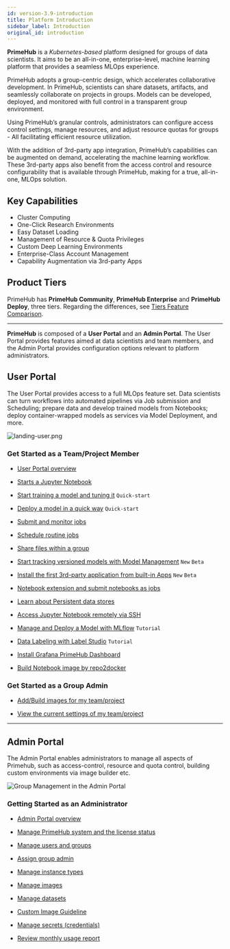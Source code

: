 ```yaml
---
id: version-3.9-introduction
title: Platform Introduction
sidebar_label: Introduction
original_id: introduction
---
```



**PrimeHub** is a *Kubernetes-based* platform designed for groups of data scientists. It aims to be an all-in-one, enterprise-level, machine learning platform that provides a seamless MLOps experience.

PrimeHub adopts a group-centric design, which accelerates collaborative development. In PrimeHub, scientists can share datasets, artifacts, and seamlessly collaborate on projects in groups. Models can be developed, deployed, and monitored with full control in a transparent group environment.

Using PrimeHub’s granular controls, administrators can configure access control settings, manage resources, and adjust resource quotas for groups - All facilitating efficient resource utilization.

With the addition of 3rd-party app integration, PrimeHub’s capabilities can be augmented on demand, accelerating the machine learning workflow. These 3rd-party apps also benefit from the access control and resource configurability that is available through PrimeHub, making for a true, all-in-one, MLOps solution.

## Key Capabilities

+ Cluster Computing
+ One-Click Research Environments
+ Easy Dataset Loading
+ Management of Resource & Quota Privileges
+ Custom Deep Learning Environments
+ Enterprise-Class Account Management
+ Capability Augmentation via 3rd-party Apps

## Product Tiers

PrimeHub has **PrimeHub Community**, **PrimeHub Enterprise** and **PrimeHub Deploy**, three tiers. Regarding the differences, see [Tiers Feature Comparison](comparison).


---

**PrimeHub** is composed of a **User Portal** and an **Admin Portal**. The User Portal provides features aimed at data scientists and team members, and the Admin Portal provides configuration options relevant to platform administrators.

## User Portal

The User Portal provides access to a full MLOps feature set. Data scientists can turn workflows into automated pipelines via Job submission and Scheduling; prepare data and develop trained models from Notebooks; deploy container-wrapped models as services via Model Deployment, and more.

![landing-user.png](assets/v39-landing-user.png "The User Portal landing page")


### Get Started as a Team/Project Member

+ [User Portal overview](quickstart/login-portal-user.md)

+ [Starts a Jupyter Notebook](quickstart/launch-project)

+ [Start training a model and tuning it](quickstart/qs-primehub) `Quick-start`

+ [Deploy a model in a quick way](quickstart/qs-primehub-deploy) `Quick-start`

+ [Submit and monitor jobs](job-submission-feature)

+ [Schedule routine jobs](job-scheduling-feature)

+ [Share files within a group](shared-files)

+ [Start tracking versioned models with Model Management](model-management) `New` `Beta`

+ [Install the first 3rd-party application from built-in Apps](primehub-app) `New` `Beta`

+ [Notebook extension and submit notebooks as jobs](ph-notebook-extension)

+ [Learn about Persistent data stores](quickstart/nb-data-store)

+ [Access Jupyter Notebook remotely via SSH](guide_manual/ssh-config)

+ [Manage and Deploy a Model with MLflow](model-management-tutorial) `Tutorial`

+ [Data Labeling with Label Studio](primehub-app-tutorial-label-studio) `Tutorial`

+ [Install Grafana PrimeHub Dashboard](tasks/monitoring)

+ [Build Notebook image by repo2docker](tasks/repo2docker)

### Get Started as a Group Admin

+ [Add/Build images for my team/project](group-image)

+ [View the current settings of my team/project](group-setting)

---

## Admin Portal

The Admin Portal enables administrators to manage all aspects of Primehub, such as access-control, resource and quota control, building custom environments via image builder etc.

![](assets/v3-admin-portal_v31.png "Group Management in the Admin Portal")

### Getting Started as an Administrator

+ [Admin Portal overview](quickstart/login-portal-admin)

+ [Manage PrimeHub system and the license status](guide_manual/admin-system)

+ [Manage users and groups](guide_manual/admin-user)

+ [Assign group admin](guide_manual/admin-group#members)

+ [Manage instance types](guide_manual/admin-instancetype)

+ [Manage images](guide_manual/admin-image)

+ [Manage datasets](guide_manual/admin-dataset)

+ [Custom Image Guideline](guide_manual/custom-image-guideline)

+ [Manage secrets (credentials)](guide_manual/admin-secret.md)

+ [Review monthly usage report](guide_manual/admin-report)
